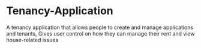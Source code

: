 # Tenancy-Application
A tenancy application that allows people to create and manage applications and tenants, Gives user control on how they can manage their rent and view house-related issues
